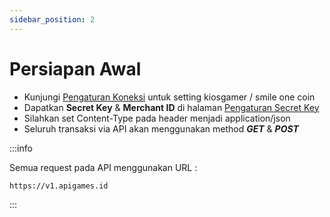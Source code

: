 ```yaml
---
sidebar_position: 2
---
```


# Persiapan Awal

- Kunjungi [Pengaturan Koneksi](https://member.apigames.id/koneksi) untuk setting kiosgamer / smile one coin
- Dapatkan **Secret Key** & **Merchant ID** di halaman [Pengaturan Secret Key](https://member.apigames.id/pengaturan/secret-key)
- Silahkan set Content-Type pada header menjadi application/json
- Seluruh transaksi via API akan menggunakan method **_GET_** & **_POST_**

:::info

Semua request pada API menggunakan URL :

```bash
https://v1.apigames.id
```

:::
